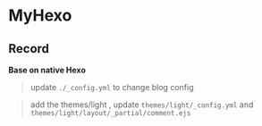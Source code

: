 # MyHexo

## Record

**Base on native Hexo**

> update `./_config.yml` to change blog config

> add the themes/light , update `themes/light/_config.yml` and `themes/light/layout/_partial/comment.ejs`
